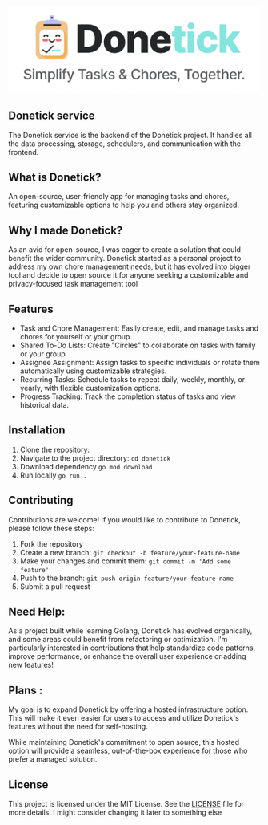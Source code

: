 
![Logo](assets/image.png)


## Donetick service
The Donetick service is the backend of the Donetick project. It handles all the data processing, storage, schedulers, and communication with the frontend.

## What is Donetick? 
An open-source, user-friendly app for managing tasks and chores, featuring customizable options to help you and others stay organized.

## Why I made Donetick?
As an avid for open-source, I was eager to create a solution that could benefit the wider community. Donetick started as a personal project to address my own chore management needs, but it has evolved into bigger tool and decide to open source it for anyone seeking a customizable and privacy-focused task management tool

## Features
- Task and Chore Management: Easily create, edit, and manage tasks and chores for yourself or your group.
- Shared To-Do Lists: Create "Circles" to collaborate on tasks with family or your group
- Assignee Assignment: Assign tasks to specific individuals or rotate them automatically using customizable strategies.
- Recurring Tasks: Schedule tasks to repeat daily, weekly, monthly, or yearly, with flexible customization options.
- Progress Tracking: Track the completion status of tasks and view historical data.

## Installation
1. Clone the repository:
2. Navigate to the project directory: `cd donetick`
3. Download dependency `go mod download`
4. Run locally `go run .`

## Contributing
Contributions are welcome! If you would like to contribute to Donetick, please follow these steps:
1. Fork the repository
2. Create a new branch: `git checkout -b feature/your-feature-name`
3. Make your changes and commit them: `git commit -m 'Add some feature'`
4. Push to the branch: `git push origin feature/your-feature-name`
5. Submit a pull request

## Need Help:
As a project built while learning Golang, Donetick has evolved organically, and some areas could benefit from refactoring or optimization. I'm particularly interested in contributions that help standardize code patterns, improve performance, or enhance the overall user experience or adding new features! 

## Plans :
My goal is to expand Donetick by offering a hosted infrastructure option. This will make it even easier for users to access and utilize Donetick's features without the need for self-hosting.

While maintaining Donetick's commitment to open source, this hosted option will provide a seamless, out-of-the-box experience for those who prefer a managed solution.

## License
This project is licensed under the MIT License. See the [LICENSE](LICENSE) file for more details. I might consider changing it later to something else


